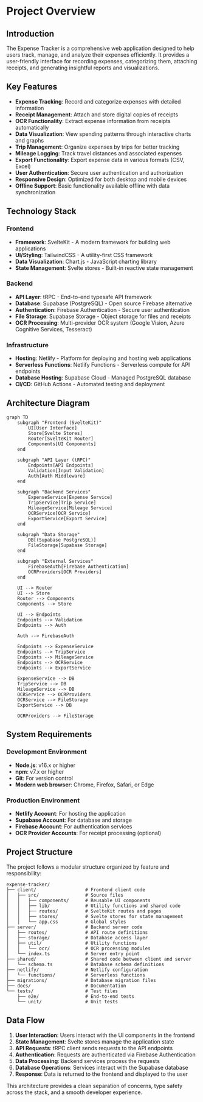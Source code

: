 # Project Overview

## Introduction

The Expense Tracker is a comprehensive web application designed to help users track, manage, and analyze their expenses efficiently. It provides a user-friendly interface for recording expenses, categorizing them, attaching receipts, and generating insightful reports and visualizations.

## Key Features

- **Expense Tracking**: Record and categorize expenses with detailed information
- **Receipt Management**: Attach and store digital copies of receipts
- **OCR Functionality**: Extract expense information from receipts automatically
- **Data Visualization**: View spending patterns through interactive charts and graphs
- **Trip Management**: Organize expenses by trips for better tracking
- **Mileage Logging**: Track travel distances and associated expenses
- **Export Functionality**: Export expense data in various formats (CSV, Excel)
- **User Authentication**: Secure user authentication and authorization
- **Responsive Design**: Optimized for both desktop and mobile devices
- **Offline Support**: Basic functionality available offline with data synchronization

## Technology Stack

### Frontend
- **Framework**: SvelteKit - A modern framework for building web applications
- **UI/Styling**: TailwindCSS - A utility-first CSS framework
- **Data Visualization**: Chart.js - JavaScript charting library
- **State Management**: Svelte stores - Built-in reactive state management

### Backend
- **API Layer**: tRPC - End-to-end typesafe API framework
- **Database**: Supabase (PostgreSQL) - Open source Firebase alternative
- **Authentication**: Firebase Authentication - Secure user authentication
- **File Storage**: Supabase Storage - Object storage for files and receipts
- **OCR Processing**: Multi-provider OCR system (Google Vision, Azure Cognitive Services, Tesseract)

### Infrastructure
- **Hosting**: Netlify - Platform for deploying and hosting web applications
- **Serverless Functions**: Netlify Functions - Serverless compute for API endpoints
- **Database Hosting**: Supabase Cloud - Managed PostgreSQL database
- **CI/CD**: GitHub Actions - Automated testing and deployment

## Architecture Diagram

```mermaid
graph TD
    subgraph "Frontend (SvelteKit)"
        UI[User Interface]
        Store[Svelte Stores]
        Router[SvelteKit Router]
        Components[UI Components]
    end

    subgraph "API Layer (tRPC)"
        Endpoints[API Endpoints]
        Validation[Input Validation]
        Auth[Auth Middleware]
    end

    subgraph "Backend Services"
        ExpenseService[Expense Service]
        TripService[Trip Service]
        MileageService[Mileage Service]
        OCRService[OCR Service]
        ExportService[Export Service]
    end

    subgraph "Data Storage"
        DB[(Supabase PostgreSQL)]
        FileStorage[Supabase Storage]
    end

    subgraph "External Services"
        FirebaseAuth[Firebase Authentication]
        OCRProviders[OCR Providers]
    end

    UI --> Router
    UI --> Store
    Router --> Components
    Components --> Store

    UI --> Endpoints
    Endpoints --> Validation
    Endpoints --> Auth

    Auth --> FirebaseAuth
    
    Endpoints --> ExpenseService
    Endpoints --> TripService
    Endpoints --> MileageService
    Endpoints --> OCRService
    Endpoints --> ExportService

    ExpenseService --> DB
    TripService --> DB
    MileageService --> DB
    OCRService --> OCRProviders
    OCRService --> FileStorage
    ExportService --> DB

    OCRProviders --> FileStorage
```

## System Requirements

### Development Environment
- **Node.js**: v16.x or higher
- **npm**: v7.x or higher
- **Git**: For version control
- **Modern web browser**: Chrome, Firefox, Safari, or Edge

### Production Environment
- **Netlify Account**: For hosting the application
- **Supabase Account**: For database and storage
- **Firebase Account**: For authentication services
- **OCR Provider Accounts**: For receipt processing (optional)

## Project Structure

The project follows a modular structure organized by feature and responsibility:

```
expense-tracker/
├── client/                  # Frontend client code
│   ├── src/                 # Source files
│   │   ├── components/      # Reusable UI components
│   │   ├── lib/             # Utility functions and shared code
│   │   ├── routes/          # SvelteKit routes and pages
│   │   ├── stores/          # Svelte stores for state management
│   │   └── app.css          # Global styles
├── server/                  # Backend server code
│   ├── routes/              # API route definitions
│   ├── storage/             # Database access layer
│   ├── util/                # Utility functions
│   │   └── ocr/             # OCR processing modules
│   └── index.ts             # Server entry point
├── shared/                  # Shared code between client and server
│   └── schema.ts            # Database schema definitions
├── netlify/                 # Netlify configuration
│   └── functions/           # Serverless functions
├── migrations/              # Database migration files
├── docs/                    # Documentation
└── tests/                   # Test files
    ├── e2e/                 # End-to-end tests
    └── unit/                # Unit tests
```

## Data Flow

1. **User Interaction**: Users interact with the UI components in the frontend
2. **State Management**: Svelte stores manage the application state
3. **API Requests**: tRPC client sends requests to the API endpoints
4. **Authentication**: Requests are authenticated via Firebase Authentication
5. **Data Processing**: Backend services process the requests
6. **Database Operations**: Services interact with the Supabase database
7. **Response**: Data is returned to the frontend and displayed to the user

This architecture provides a clean separation of concerns, type safety across the stack, and a smooth developer experience.